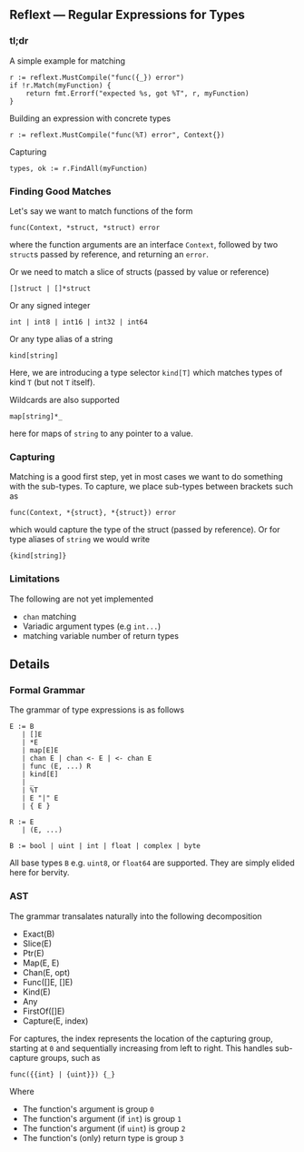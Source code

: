 ## Reflext — Regular Expressions for Types

### tl;dr

A simple example for matching

    r := reflext.MustCompile("func({_}) error")
    if !r.Match(myFunction) {
        return fmt.Errorf("expected %s, got %T", r, myFunction)
    }

Building an expression with concrete types

    r := reflext.MustCompile("func(%T) error", Context{})

Capturing

    types, ok := r.FindAll(myFunction)

### Finding Good Matches

Let's say we want to match functions of the form

    func(Context, *struct, *struct) error

where the function arguments are an interface `Context`, followed by two `struct`s passed by reference, and returning an `error`.

Or we need to match a slice of structs (passed by value or reference)

    []struct | []*struct

Or any signed integer

    int | int8 | int16 | int32 | int64

Or any type alias of a string

    kind[string]

Here, we are introducing a type selector `kind[T]` which matches types of kind `T` (but not `T` itself).

Wildcards are also supported

    map[string]*_

here for maps of `string` to any pointer to a value.

### Capturing

Matching is a good first step, yet in most cases we want to do something with the sub-types. To capture, we place sub-types between brackets such as

    func(Context, *{struct}, *{struct}) error

which would capture the type of the struct (passed by reference). Or for type aliases of `string` we would write

    {kind[string]}

### Limitations

The following are not yet implemented

* `chan` matching
* Variadic argument types (e.g `int...`)
* matching variable number of return types

## Details

### Formal Grammar

The grammar of type expressions is as follows

    E := B
       | []E
       | *E
       | map[E]E
       | chan E | chan <- E | <- chan E
       | func (E, ...) R
       | kind[E]
       | _
       | %T
       | E "|" E
       | { E }

    R := E
       | (E, ...)

    B := bool | uint | int | float | complex | byte

All base types `B` e.g. `uint8`, or `float64` are supported. They are simply elided here for bervity.

### AST

The grammar transalates naturally into the following decomposition

* Exact(B)
* Slice(E)
* Ptr(E)
* Map(E, E)
* Chan(E, opt)
* Func([]E, []E)
* Kind(E)
* Any
* FirstOf([]E)
* Capture(E, index)

For captures, the index represents the location of the capturing group, starting at `0` and sequentially increasing from left to right. This handles sub-capture groups, such as

    func({{int} | {uint}}) {_}

Where

* The function's argument is group `0`
* The function's argument (if `int`) is group `1`
* The function's argument (if `uint`) is group `2`
* The function's (only) return type is group `3`
